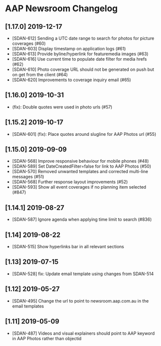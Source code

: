 # AAP Newsroom Changelog

## [1.17.0] 2019-12-17
- [SDAN-612] Sending a UTC date range to search for photos for picture coverages (#60)
- [SDAN-603] Display timestamp on application logs (#61)
- [SDAN-613] Provide byline/hyperlink for featuremedia images (#63)
- [SDAN-616] Use current time to populate date filter for media hrefs (#62)
- [SDAN-610] Photo coverage URL should not be generated on push but on get from the client (#64)
- [SDAN-620] Improvements to coverage inquiry email (#65)

## [1.16.0] 2019-10-31
- (fix): Double quotes were used in photo urls (#57)

## [1.15.2] 2019-10-17
- [SDAN-601] (fix): Place quotes around slugline for AAP Photos url (#55)

## [1.15.0] 2019-09-09
- [SDAN-568] Improve responsive behaviour for mobile phones (#48)
- [SDAN-589] Set DateCreatedFilter=false for link to AAP Photos (#50)
- [SDAN-570] Removed unwanted templates and corrected multi-line messages (#51)
- [SDAN-568] Further response layout improvements (#52)
- [SDAN-593] Show all event coverages if no planning item selected (#847)

## [1.14.1] 2019-08-27
- [SDAN-587] Ignore agenda when applying time limit to search (#836)

## [1.14] 2019-08-22
- [SDAN-515] Show hyperlinks bar in all relevant sections

## [1.13] 2019-07-15
- [SDAN-528] fix: Update email template using changes from SDAN-514

## [1.12] 2019-05-27
- [SDAN-495] Change the url to point to newsroom.aap.com.au in the email templates

## [1.11] 2019-05-09
- [SDAN-487] Videos and visual explainers should point to AAP keyword in AAP Photos rather than objectid
